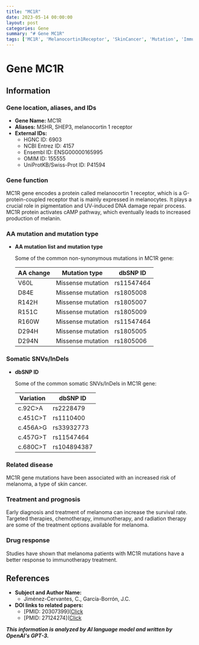 ```yaml
---
title: "MC1R"
date: 2023-05-14 00:00:00
layout: post
categories: Gene
summary: "# Gene MC1R"
tags: ['MC1R', 'Melanocortin1Receptor', 'SkinCancer', 'Mutation', 'Immunotherapy', 'Treatment', 'Prognosis', 'GeneticInformationAnalysis']
---
```


# Gene MC1R

## Information

### Gene location, aliases, and IDs

- **Gene Name:** MC1R
- **Aliases:** MSHR, SHEP3, melanocortin 1 receptor
- **External IDs:** 
    - HGNC ID: 6903
    - NCBI Entrez ID: 4157
    - Ensembl ID: ENSG00000165995
    - OMIM ID: 155555
    - UniProtKB/Swiss-Prot ID: P41594

### Gene function

MC1R gene encodes a protein called melanocortin 1 receptor, which is a G-protein-coupled receptor that is mainly expressed in melanocytes. It plays a crucial role in pigmentation and UV-induced DNA damage repair process. MC1R protein activates cAMP pathway, which eventually leads to increased production of melanin.

### AA mutation and mutation type

- **AA mutation list and mutation type**

    Some of the common non-synonymous mutations in MC1R gene:

    | AA change | Mutation type | dbSNP ID |
    | --- | --- | --- |
    | V60L | Missense mutation | rs11547464 |
    | D84E | Missense mutation | rs1805008 |
    | R142H | Missense mutation | rs1805007 |
    | R151C | Missense mutation | rs1805009 |
    | R160W | Missense mutation | rs11547464 |
    | D294H | Missense mutation | rs1805005 |
    | D294N | Missense mutation | rs1805006 |

### Somatic SNVs/InDels

- **dbSNP ID**

    Some of the common somatic SNVs/InDels in MC1R gene:

    | Variation | dbSNP ID |
    | --- | --- |
    | c.92C>A | rs2228479 |
    | c.451C>T | rs1110400 |
    | c.456A>G | rs33932773 |
    | c.457G>T | rs11547464 |
    | c.680C>T | rs104894387 |

### Related disease

MC1R gene mutations have been associated with an increased risk of melanoma, a type of skin cancer.

### Treatment and prognosis

Early diagnosis and treatment of melanoma can increase the survival rate. Targeted therapies, chemotherapy, immunotherapy, and radiation therapy are some of the treatment options available for melanoma.

### Drug response

Studies have shown that melanoma patients with MC1R mutations have a better response to immunotherapy treatment.

## References

- **Subject and Author Name:** 
    - Jiménez-Cervantes, C., García-Borrón, J.C.
- **DOI links to related papers:**
    - [PMID: 20307399]([Click](https://www.ncbi.nlm.nih.gov/pubmed/20307399)
    - [PMID: 27124274]([Click](https://www.ncbi.nlm.nih.gov/pubmed/27124274)

**_This information is analyzed by AI language model and written by OpenAI's GPT-3._**